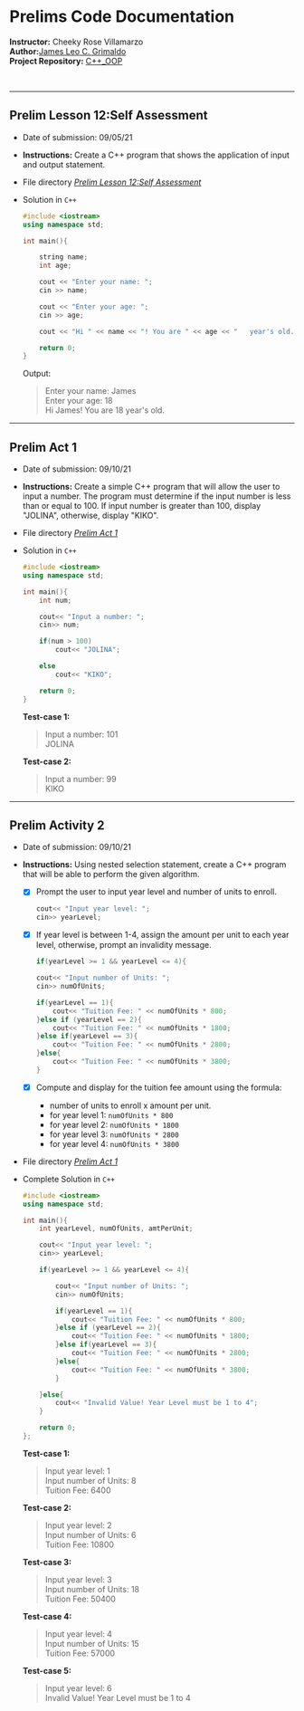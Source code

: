 # Prelims Code Documentation

**Instructor:** Cheeky Rose Villamarzo <br>
**Author:**[James Leo C. Grimaldo](https://github.com/ELGrimaldo) <br>
**Project Repository:** [C++_OOP](https://github.com/ELGrimaldo/CPP_OOP)

<br>

---


## Prelim Lesson 12:Self Assessment

- Date of submission: 09/05/21<br>
- **Instructions:** Create a C++ program that shows the application of input and output statement.
- File directory *[Prelim Lesson 12:Self Assessment](./Activities/act1.cpp)*

- Solution in `C++`
    ```c++
    #include <iostream>
    using namespace std;

    int main(){

        string name;
        int age;

        cout << "Enter your name: ";
        cin >> name; 

        cout << "Enter your age: ";
        cin >> age;

        cout << "Hi " << name << "! You are " << age << "   year's old."; 

        return 0;
    }
    ```
    Output:
    >Enter your name: James <br>
    >Enter your age: 18 <br>
    >Hi James! You are 18 year's old.


---
## Prelim Act 1
- Date of submission: 09/10/21<br>
- **Instructions:** 
Create a simple C++ program that will allow the user to input a number. 
The program must determine if the input number is less than or equal to 100. 
If input number is greater than 100, display "JOLINA", otherwise, display "KIKO".

- File directory *[Prelim Act 1](./Activities/act2.cpp)*
- Solution in `C++`
    ```cpp
    #include <iostream>
    using namespace std;

    int main(){
        int num;

        cout<< "Input a number: ";
        cin>> num;

        if(num > 100)
            cout<< "JOLINA";

        else
            cout<< "KIKO";

        return 0;
    }
    ```
    **Test-case 1:**
    > Input a number: 101 <br>
    > JOLINA

    **Test-case 2:**
    > Input a number: 99 <br>
    > KIKO

---
## Prelim Activity 2
- Date of submission: 09/10/21
- **Instructions:** 
Using nested selection statement,   create a C++ program that will be able to perform the     given algorithm.


    * [x] Prompt the user to input year level and number of units  to enroll. 
        
        ```cpp
        cout<< "Input year level: ";
        cin>> yearLevel;
        ```
    * [x] If year level is between 1-4, assign the amount per  unit to each year level, otherwise, 
    prompt an invalidity message.

        ```cpp
        if(yearLevel >= 1 && yearLevel <= 4){
        
        cout<< "Input number of Units: ";
        cin>> numOfUnits;
        
        if(yearLevel == 1){
            cout<< "Tuition Fee: " << numOfUnits * 800;
        }else if (yearLevel == 2){
            cout<< "Tuition Fee: " << numOfUnits * 1800;
        }else if(yearLevel == 3){
            cout<< "Tuition Fee: " << numOfUnits * 2800;
        }else{
            cout<< "Tuition Fee: " << numOfUnits * 3800;
        }
        ```
    * [x] Compute and display for the tuition fee amount using     the formula: 
        - number of units to enroll x amount per unit.
        - for year level 1: `numOfUnits * 800`
        - for year level 2: `numOfUnits * 1800`
        - for year level 3: `numOfUnits * 2800`
        - for year level 4: `numOfUnits * 3800` 

- File directory *[Prelim Act 1](./Activities/act3.cpp)*
- Complete Solution in `C++`
    ```cpp
    #include <iostream>
    using namespace std;

    int main(){
        int yearLevel, numOfUnits, amtPerUnit;

        cout<< "Input year level: ";
        cin>> yearLevel;

        if(yearLevel >= 1 && yearLevel <= 4){

            cout<< "Input number of Units: ";
            cin>> numOfUnits;

            if(yearLevel == 1){
                cout<< "Tuition Fee: " << numOfUnits * 800;
            }else if (yearLevel == 2){
                cout<< "Tuition Fee: " << numOfUnits * 1800;
            }else if(yearLevel == 3){
                cout<< "Tuition Fee: " << numOfUnits * 2800;
            }else{
                cout<< "Tuition Fee: " << numOfUnits * 3800;
            }

        }else{
            cout<< "Invalid Value! Year Level must be 1 to 4";
        }

        return 0;
    };

    ```
    **Test-case 1:**
    >Input year level: 1 <br>
    >Input number of Units: 8 <br>
    >Tuition Fee: 6400 <br>

    **Test-case 2:**
    >Input year level: 2 <br>
    >Input number of Units: 6 <br>
    >Tuition Fee: 10800 <br>

    **Test-case 3:**
    >Input year level: 3 <br>
    >Input number of Units: 18 <br>
    >Tuition Fee: 50400 <br>

    **Test-case 4:**
    >Input year level: 4 <br>
    >Input number of Units: 15 <br>
    >Tuition Fee: 57000 <br>

    **Test-case 5:**
    >Input year level: 6 <br>
    >Invalid Value! Year Level must be 1 to 4


